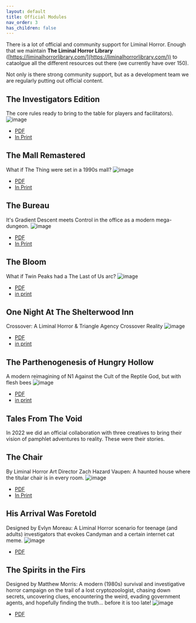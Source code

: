 ```yaml
---
layout: default
title: Official Modules
nav_order: 3
has_children: false
---
```


There is a lot of official and community support for Liminal Horror. Enough that we maintain **The Liminal Horror Library** ([https://liminalhorrorlibrary.com/](https://liminalhorrorlibrary.com/)) to cataolgue all the different resources out there (we currently have over 150).

Not only is there strong community support, but as a development team we are regularly putting out official content.

## The Investigators Edition
The core rules ready to bring to the table for players and facilitators).
![image](/img/IE.png)
- [PDF](https://goblinarchives.itch.io/liminal-horror)
- [In Print](https://spacepenguin.ink/collections/liminal-horror/products/liminal-horror-investigators)

## The Mall Remastered
What if The Thing were set in a 1990s mall?
![image](/img/mall.png)
- [PDF](https://goblinarchives.itch.io/the-mall)
- [In Print](https://spacepenguin.ink/collections/liminal-horror/products/the-mall-remastered-for-liminal-horror-rpg)

## The Bureau
It's Gradient Descent meets Control in the office as a modern mega-dungeon.
![image](/img/bureau.png)
- [PDF](https://goblinarchives.itch.io/the-bureau)
- [In Print](https://www.exaltedfuneral.com/collections/free-rpg-iv-the-funeral-chapter-ef-exclusives/products/the-bureau)

## The Bloom
What if Twin Peaks had a The Last of Us arc?
![image](/img/bloom.png)
- [PDF](https://goblinarchives.itch.io/the-bloom)
- [in print](https://spacepenguin.ink/collections/liminal-horror/products/the-bloom)

## One Night At The Shelterwood Inn
Crossover: A Liminal Horror & Triangle Agency Crossover Reality
![image](/img/onen.png)
- [PDF](https://unenthuser.itch.io/one-night)
- [in print](https://spacepenguin.ink/products/one-night-at-the-shelterwood-inn)

## The Parthenogenesis of Hungry Hollow
A modern reimagining of N1 Against the Cult of the Reptile God, but with flesh bees
![image](/img/hungry.png)
- [PDF](https://goblinarchives.itch.io/the-parthenogenesis-of-hungry-hollow)
- [in print](https://spacepenguin.ink/collections/liminal-horror/products/the-parthenogenesis-of-hungry-hollow-for-liminal-horror-rpg)

## Tales From The Void
In 2022 we did an official collaboration with three creatives to bring their vision of pamphlet adventures to reality. These were their stories.

## The Chair
By Liminal Horror Art Director Zach Hazard Vaupen: A haunted house where the titular chair is in every room.
![image](/img/chair.png)
- [PDF](https://emosludge.itch.io/the-chair)
- [In Print](https://shop.emo-sludge.com/product/tales-from-the-void-the-chair)

## His Arrival Was Foretold
Designed by Evlyn Moreau: A Liminal Horror scenario for teenage (and adults) investigators that evokes Candyman and a certain internet cat meme.
![image](/img/his.png)
- [PDF](https://evlyn.itch.io/his-coming-was-foretold)

## The Spirits in the Firs
Designed by Matthew Morris: A modern (1980s) survival and investigative horror campaign on the trail of a lost cryptozoologist, chasing down secrets, uncovering clues, encountering the weird, evading government agents, and hopefully finding the truth... before it is too late!
![image](/img/spirit.png)
- [PDF](https://manadawnttg.itch.io/the-spirits-in-the-firs)
